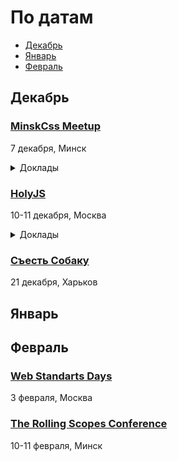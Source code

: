 # По датам

- [Декабрь](#Декабрь)
- [Январь](#Январь)
- [Февраль](#Февраль)

<!--
 -->

## Декабрь

### [MinskCss Meetup](https://minskcss.timepad.ru/event/604963/)

7 декабря, Минск

<details>
  <summary>Доклады</summary>
  
  - "Распечатай мне курсач. На CSS" Никита Дубко
  - "Оценка фронтенда: перестаем тыкать пальцем в небо" Александра Шинкевич
  - "Солидный фронтенд" Павел Богатырев

</details>

### [HolyJS](https://holyjs-moscow.ru/)

10-11 декабря, Москва

<details>
  <summary>Доклады</summary>

  - «The Post JavaScript Apocalypse», Douglas Crockford
  - «Managing Asynchronicity with RQ», Douglas Crockford
  - «New Adventures in Responsive Web Design», Виталий Фридман
  - «Big Bang Redesign: Smashing Magazine’s 2017 Relaunch, a Case Study», Виталий Фридман
  - «Better, faster, stronger — getting more from the web platform», Martin Splitt
  - «/Reg(exp){2}lained/: Demystifying Regular Expressions», Lea Verou
  - «Bending time with Schedulers and RxJS 5», Gerard Sans
  - «HyperDB — a scalable key-value store», Mathias Buus Madsen
  - «Testing serverless applications», Slobodan Stojanovic

</details>

### [Съесть Собаку](https://eatdog.com.ua/#poster)

21 декабря, Харьков

<!--
 -->
## Январь

<!--
 -->
## Февраль

### [Web Standarts Days](https://wsd.events/2018/02/03/)

3 февраля, Москва

### [The Rolling Scopes Conference](https://2018.conf.rollingscopes.com/)

10-11 февраля, Минск
